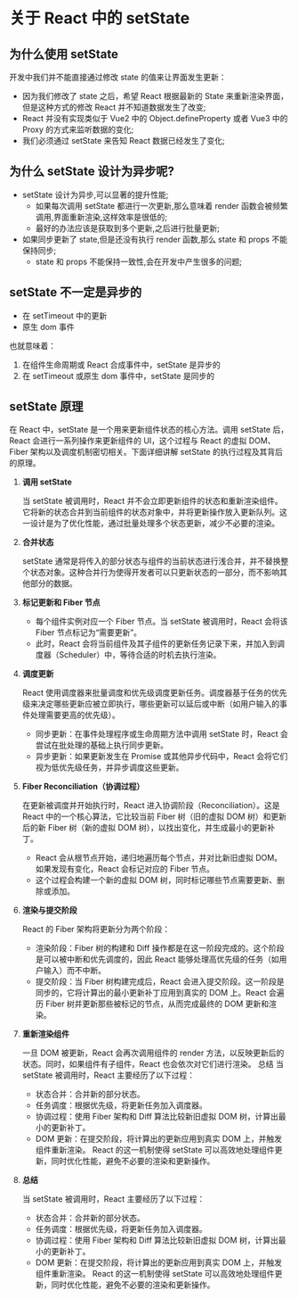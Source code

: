 # 关于 React 中的 setState

## 为什么使用 setState

开发中我们并不能直接通过修改 state 的值来让界面发生更新：

- 因为我们修改了 state 之后，希望 React 根据最新的 State 来重新渲染界面，但是这种方式的修改 React 并不知道数据发生了改变;
- React 并没有实现类似于 Vue2 中的 Object.defineProperty 或者 Vue3 中的 Proxy 的方式来监听数据的变化;
- 我们必须通过 setState 来告知 React 数据已经发生了变化;

## 为什么 setState 设计为异步呢?

- setState 设计为异步,可以显著的提升性能;
  - 如果每次调用 setState 都进行一次更新,那么意味着 render 函数会被频繁调用,界面重新渲染,这样效率是很低的;
  - 最好的办法应该是获取到多个更新,之后进行批量更新;
- 如果同步更新了 state,但是还没有执行 render 函数,那么 state 和 props 不能保持同步;
  - state 和 props 不能保持一致性,会在开发中产生很多的问题;

## setState 不一定是异步的

- 在 setTimeout 中的更新
- 原生 dom 事件

也就意味着：

1. 在组件生命周期或 React 合成事件中，setState 是异步的
1. 在 setTimeout 或原生 dom 事件中，setState 是同步的

## setState 原理

在 React 中，setState 是一个用来更新组件状态的核心方法。调用 setState 后，React 会进行一系列操作来更新组件的 UI，这个过程与 React 的虚拟 DOM、Fiber 架构以及调度机制密切相关。下面详细讲解 setState 的执行过程及其背后的原理。

1. **调用 setState**

   当 setState 被调用时，React 并不会立即更新组件的状态和重新渲染组件。它将新的状态合并到当前组件的状态对象中，并将更新操作放入更新队列。这一设计是为了优化性能，通过批量处理多个状态更新，减少不必要的渲染。

2. **合并状态**

   setState 通常是将传入的部分状态与组件的当前状态进行浅合并，并不替换整个状态对象。这种合并行为使得开发者可以只更新状态的一部分，而不影响其他部分的数据。

3. **标记更新和 Fiber 节点**

   - 每个组件实例对应一个 Fiber 节点。当 setState 被调用时，React 会将该 Fiber 节点标记为“需要更新”。
   - 此时，React 会将当前组件及其子组件的更新任务记录下来，并加入到调度器（Scheduler）中，等待合适的时机去执行渲染。

4. **调度更新**

   React 使用调度器来批量调度和优先级调度更新任务。调度器基于任务的优先级来决定哪些更新应被立即执行，哪些更新可以延后或中断（如用户输入的事件处理需要更高的优先级）。

   - 同步更新：在事件处理程序或生命周期方法中调用 setState 时，React 会尝试在批处理的基础上执行同步更新。
   - 异步更新：如果更新发生在 Promise 或其他异步代码中，React 会将它们视为低优先级任务，并异步调度这些更新。

5. **Fiber Reconciliation（协调过程）**

   在更新被调度并开始执行时，React 进入协调阶段（Reconciliation）。这是 React 中的一个核心算法，它比较当前 Fiber 树（旧的虚拟 DOM 树）和更新后的新 Fiber 树（新的虚拟 DOM 树），以找出变化，并生成最小的更新补丁。

   - React 会从根节点开始，递归地遍历每个节点，并对比新旧虚拟 DOM。如果发现有变化，React 会标记对应的 Fiber 节点。
   - 这个过程会构建一个新的虚拟 DOM 树，同时标记哪些节点需要更新、删除或添加。

6. **渲染与提交阶段**

   React 的 Fiber 架构将更新分为两个阶段：

   - 渲染阶段：Fiber 树的构建和 Diff 操作都是在这一阶段完成的。这个阶段是可以被中断和优先调度的，因此 React 能够处理高优先级的任务（如用户输入）而不中断。
   - 提交阶段：当 Fiber 树构建完成后，React 会进入提交阶段。这一阶段是同步的，它将计算出的最小更新补丁应用到真实的 DOM 上。React 会遍历 Fiber 树并更新那些被标记的节点，从而完成最终的 DOM 更新和渲染。

7. **重新渲染组件**

   一旦 DOM 被更新，React 会再次调用组件的 render 方法，以反映更新后的状态。同时，如果组件有子组件，React 也会依次对它们进行渲染。
   总结
   当 setState 被调用时，React 主要经历了以下过程：

   - 状态合并：合并新的部分状态。
   - 任务调度：根据优先级，将更新任务加入调度器。
   - 协调过程：使用 Fiber 架构和 Diff 算法比较新旧虚拟 DOM 树，计算出最小的更新补丁。
   - DOM 更新：在提交阶段，将计算出的更新应用到真实 DOM 上，并触发组件重新渲染。
     React 的这一机制使得 setState 可以高效地处理组件更新，同时优化性能，避免不必要的渲染和更新操作。

8. **总结**

   当 setState 被调用时，React 主要经历了以下过程：

   - 状态合并：合并新的部分状态。
   - 任务调度：根据优先级，将更新任务加入调度器。
   - 协调过程：使用 Fiber 架构和 Diff 算法比较新旧虚拟 DOM 树，计算出最小的更新补丁。
   - DOM 更新：在提交阶段，将计算出的更新应用到真实 DOM 上，并触发组件重新渲染。
     React 的这一机制使得 setState 可以高效地处理组件更新，同时优化性能，避免不必要的渲染和更新操作。

